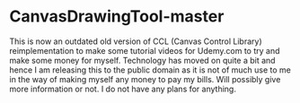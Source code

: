 # CanvasDrawingTool-master
This is now an outdated old version of CCL (Canvas Control Library) reimplementation to make some tutorial videos for Udemy.com to try and make some money for myself.
Technology has moved on quite a bit and hence I am releasing this to the public domain as it is not of much use to me in the way of making myself any money to pay my bills. Will possibly give more information or not.
I do not have any plans for anything.
